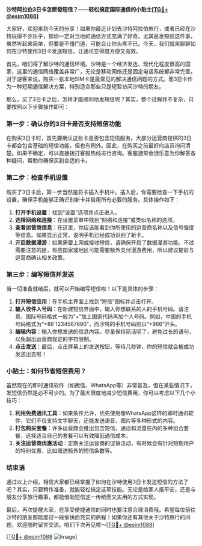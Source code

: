**沙特阿拉伯3日卡怎麽發短信？——轻松搞定国际通信的小贴士[[TG💪+ @esim1088](https://t.me/s/esim1088)]**

大家好，欢迎来到今天的分享！如果你最近计划去沙特阿拉伯旅行，或者已经在沙特玩得不亦乐乎，那你一定对当地的通信方式充满了好奇。尤其是发短信这件事，虽然听起来简单，但要是不懂门道，可能会让你头疼不已。今天，我们就来聊聊如何在沙特使用3日卡发送短信，让通讯变得既方便又高效。

首先，咱们得了解沙特的通信环境。沙特是一个经济发达、现代化程度很高的国家，这里的通信网络覆盖非常广，无论是移动网络还是固定电话系统都非常完善。对于游客来说，购买一张本地SIM卡是最常见的解决通信问题的方式。而3日卡作为一种短期通信解决方案，特别适合那些只是短暂访问沙特的朋友。

那么，买了3日卡之后，怎样才能顺利地发短信呢？其实，整个过程并不复杂，只要按照以下步骤操作即可：

### 第一步：确认你的3日卡是否支持短信功能

在购买3日卡时，首先要确认这张卡是否包含短信服务。大部分运营商提供的3日卡都会包含基础的短信功能，但也有例外。因此，在购买之前最好向店员询问清楚。如果不确定，可以直接拨打客服热线进行咨询。客服通常会很乐意为你解答各种疑问，帮助你确保买到合适的卡。

### 第二步：检查手机设置

购买了3日卡后，第一步当然是将卡插入手机中。插入后，你需要检查一下手机的设置，确保手机能够正确识别新卡并启用所有必要的服务。具体操作如下：

1. **打开手机设置**：找到“设置”选项并点击进入。
2. **选择网络和连接**：在设置菜单中找到“网络和连接”或类似名称的选项。
3. **查看运营商信息**：在这里，你应该能看到你所使用的运营商名称以及信号强度等信息。如果显示正常，说明手机已经成功识别了新卡。
4. **开启数据漫游**：如果需要上网或接收短信，请确保开启了数据漫游功能。不过需要注意的是，有些国家或地区可能需要额外支付漫游费用，所以建议提前与运营商确认相关政策。

### 第三步：编写短信并发送

当一切准备就绪后，就可以开始编写短信啦！以下是具体的步骤：

1. **打开短信应用**：在手机主界面上找到“短信”图标并点击打开。
2. **输入收件人号码**：在新建短信界面中，输入你想联系的人的手机号码。请注意，国际号码格式一般为“+”加上国家代码再加个人号码。例如，中国的手机号码格式为“+86 1234567890”，而沙特的手机号码则以“+966”开头。
3. **编辑内容**：输入你想发送的信息内容。尽量保持简洁明了，避免过长的语句，以免超出运营商规定的字符限制。
4. **点击发送**：最后，点击屏幕上的发送按钮，等待几秒钟，你的短信就会被成功发送出去啦！

### 小贴士：如何节省短信费用？

虽然现在的即时通讯软件（如微信、WhatsApp等）非常普及，但在某些情况下，发短信仍然是必不可少的。为了最大限度地减少短信费用，你可以考虑以下几个小技巧：

1. **利用免费通讯工具**：如果条件允许，优先使用像WhatsApp这样的即时通讯软件，它们不仅支持文字聊天，还能发送语音、图片等多种形式的内容。
2. **打包购买套餐**：许多运营商会推出包含短信、通话和流量在内的多种组合套餐，选择适合自己的套餐可以有效降低通信成本。
3. **关注运营商优惠活动**：定期关注运营商的促销活动，有时候会有针对短期用户的特别优惠，比如赠送额外的短信条数等。

### 结束语

通过以上介绍，相信大家都已经掌握了如何在沙特使用3日卡发送短信的方法了吧？其实，只要稍作准备，就能轻松搞定这项技能。无论是给家人报平安，还是与朋友分享旅行趣事，都能借助短信这一传统而又实用的方式实现。

最后，再次提醒大家，在享受便捷通信的同时也要注意合理消费哦。希望每位前往沙特的朋友都能度过一段愉快而充实的旅程！如果你还有其他关于沙特旅行的问题，欢迎随时留言交流。咱们下次再见啦～[[TG💪+ @esim1088](https://t.me/s/esim1088)]

[[TG💪+ @esim1088](https://t.me/s/esim1088) ![Image](https://i.postimg.cc/4NQfJmqS/Snipaste-2025-05-13-00-14-12.png)]